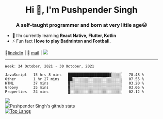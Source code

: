 <h1 align="center">Hi 👋, I'm Pushpender Singh</h1>
<h3 align="center">A self-taught programmer and born at very little age😜</h3>

- 🌱 I’m currently learning **React Native, Flutter, Kotlin**
- ⚡ Fun fact **I love to play Badminton and Football.**

👔[linekdin](https://www.linkedin.com/in/pushpender-singh-240061202/) | 📧 [mail](mailto:pushpendersingh@p2devs.com) | ![](https://komarev.com/ghpvc/?username=pushpender-singh-ap&color=blue)


---

<!--START_SECTION:waka-->
```text
Week: 24 October, 2021 - 30 October, 2021

JavaScript   15 hrs 8 mins   ███████████████████▓░░░░░   78.48 % 
Other        1 hr 27 mins    ██░░░░░░░░░░░░░░░░░░░░░░░   07.55 % 
HTML         37 mins         ▓░░░░░░░░░░░░░░░░░░░░░░░░   03.20 % 
Groovy       35 mins         ▓░░░░░░░░░░░░░░░░░░░░░░░░   03.06 % 
Properties   24 mins         ▓░░░░░░░░░░░░░░░░░░░░░░░░   02.12 % 
```
<!--END_SECTION:waka-->

<img align="left" src="https://github-readme-streak-stats.herokuapp.com/?user=pushpender-singh-ap&theme=dark" /></br>
![Pushpender Singh's github stats](https://github-readme-stats.vercel.app/api?username=pushpender-singh-ap&show_icons=true&theme=radical&count_private=true)</br>
[![Top Langs](https://github-readme-stats.vercel.app/api/top-langs/?username=pushpender-singh-ap&theme=radical)](https://github.com/pushpender-singh-ap/github-readme-stats)
